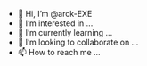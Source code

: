 - 👋 Hi, I’m @arck-EXE
- 👀 I’m interested in ...
- 🌱 I’m currently learning ...
- 💞️ I’m looking to collaborate on ...
- 📫 How to reach me ...

<!---
arck-EXE/arck-EXE is a ✨ special ✨ repository because its `README.md` (this file) appears on your GitHub profile.
You can click the Preview link to take a look at your changes.
--->
